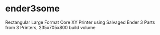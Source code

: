 # ender3some
Rectangular Large Format Core XY Printer using Salvaged Ender 3 Parts from 3 Printers, 235x705x800 build volume

